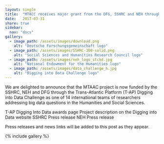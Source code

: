 ```yaml
---
layout: single
title:  "MTACC receives major grant from the DFG, SSHRC and NEH through the Digging into Data Challenge"
date:   2017-03-31
share: true
sidebar:
  nav: "docs"
gallery:
  - image_path: /assets/images/download.png
    alt: "Deutsche Forschungsgemeinschaft logo"
  - image_path: /assets/images/SSHRC-300-solid.png
    alt: "Social Sciences and Humanities Research Council logo"
  - image_path: /assets/images/neh_logo_stckd.jpg
    alt: "National Endowment for the Humanities logo"
  - image_path: /assets/images/data_challenge_h.jpg
    alt: "Digging into Data Challenge logo"
---
```


We are delighted to announce that the MTAAC project is now funded by the SSHRC, NEH and DFG through the Trans-Atlantic Platform (T-AP)  Digging into Data Challenge as one of 14 international teams of researchers addressing big data questions in the Humanities and Social Sciences. 

T-AP Digging Into Data awards page
Project description on the Digging into Data website
SSHRC Press release
NEH Press release

Press releases and news links will be added to this post as they appear.

{% include gallery %}
